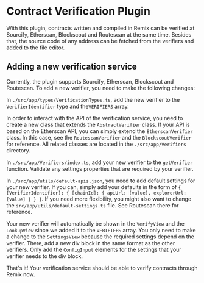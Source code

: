 # Contract Verification Plugin

With this plugin, contracts written and compiled in Remix can be verified at Sourcify, Etherscan, Blockscout and Routescan at the same time. Besides that, the source code of any address can be fetched from the verifiers and added to the file editor.

## Adding a new verification service

Currently, the plugin supports Sourcify, Etherscan, Blockscout and Routescan. To add a new verifier, you need to make the following changes:

In `./src/app/types/VerificationTypes.ts`, add the new verifier to the `VerifierIdentifier` type and the`VERIFIERS` array.

In order to interact with the API of the verification service, you need to create a new class that extends the `AbstractVerifier` class. If your API is based on the Etherscan API, you can simply extend the `EtherscanVerifier` class. In this case, see the `RoutescanVerifier` and the `BlockscoutVerifier` for reference. All related classes are located in the `./src/app/Verifiers` directory.

In `./src/app/Verifiers/index.ts`, add your new verifier to the `getVerifier` function. Validate any settings properties that are required by your verifier.

In `./src/app/utils/default-apis.json`, you need to add default settings for your new verifier. If you can, simply add your defaults in the form of `{ [VerifierIdentifier]: { [chainId]: { apiUrl: [value], explorerUrl: [value] } } }`. If you need more flexibility, you might also want to change the `src/app/utils/default-settings.ts` file. See Routescan there for reference.

Your new verifier will automatically be shown in the `VerifyView` and the `LookupView` since we added it to the `VERIFIERS` array. You only need to make a change to the `SettingsView` because the required settings depend on the verifier. There, add a new div block in the same format as the other verifiers. Only add the `ConfigInput` elements for the settings that your verifier needs to the div block.

That's it! Your verification service should be able to verify contracts through Remix now.
